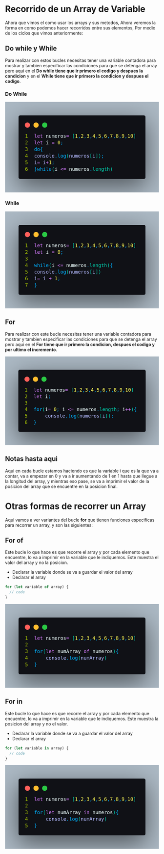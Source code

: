  # Recorrido de un Array de Variable
Ahora que vimos el como usar los arrays y sus metodos, Ahora veremos la forma en como podemos hacer recorridos entre sus elementos, Por medio de los ciclos que vimos anteriormente:

## Do while y While
Para realizar con estos bucles necesitas tener una variable contadora para mostrar y tambien especificar las condiciones para que se detenga el array pero aqui en el **Do while tiene que ir primero el codigo y despues la condicion** y en el **While tiene que ir primero la condicion y despues el codigo**.

### Do While
![Do while](/Assets/img/arrayrecorrido1.png)

### While
![While](/Assets/img/arrayrecorrido2.png)



## For
Para realizar con este bucle necesitas tener una variable contadora para mostrar y tambien especificar las condiciones para que se detenga el array pero aqui en el **For tiene que ir primero la condicion, despues el codigo y por ultimo el incremento**.

![For](/Assets/img/arrayrecorrido3.png)


## Notas hasta aqui
Aqui en cada bucle estamos haciendo es que la variable i que es la que va a contar, va a empezar en 0 y va a ir aumentando de 1 en 1 hasta que llegue a la longitud del array, y mientras eso pase, se va a imprimir el valor de la posicion del array que se encuentre en la posicion final.

# Otras formas de recorrer un Array

Aqui vamos a ver variantes del bucle **for** que tienen funciones especificas para recorrer un array, y son las siguientes:

## For of
Este bucle lo que hace es que recorre el array y por cada elemento que encuentre, lo va a imprimir en la variable que le indiquemos. Este muestra el valor del array y no la posicion.

- Declarar la variable donde se va a guardar el valor del array
- Declarar el array

```js
for (let variable of array) {
  // code
}
```

![For of](/Assets/img/arrayrecorrido4.png)


## For in
Este bucle lo que hace es que recorre el array y por cada elemento que encuentre, lo va a imprimir en la variable que le indiquemos. Este muestra la posicion del array y no el valor.
- Declarar la variable donde se va a guardar el valor del array
- Declarar el array

```js
for (let variable in array) {
  // code
}
```

![For in](/Assets/img/arrayrecorrido5.png)